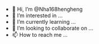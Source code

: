 - 👋 Hi, I’m @Nha168hengheng
- 👀 I’m interested in ...
- 🌱 I’m currently learning ...
- 💞️ I’m looking to collaborate on ...
- 📫 How to reach me ...

<!---
Nha168hengheng/Nha168hengheng is a ✨ special ✨ repository because its `README.md` (this file) appears on your GitHub profile.
You can click the Preview link to take a look at your changes.
--->
